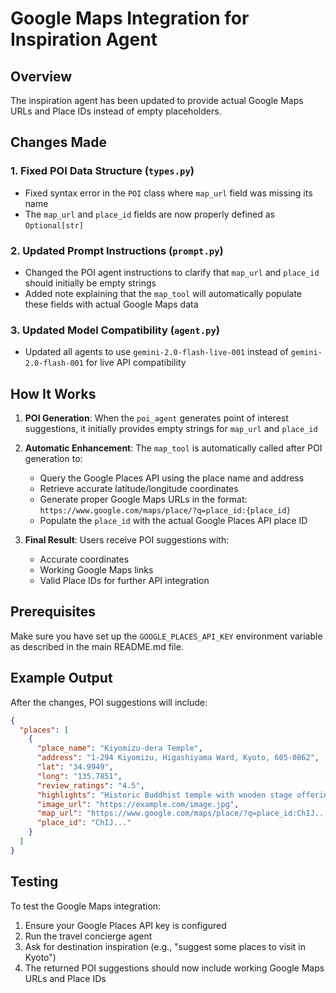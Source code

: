 # Google Maps Integration for Inspiration Agent

## Overview
The inspiration agent has been updated to provide actual Google Maps URLs and Place IDs instead of empty placeholders.

## Changes Made

### 1. Fixed POI Data Structure (`types.py`)
- Fixed syntax error in the `POI` class where `map_url` field was missing its name
- The `map_url` and `place_id` fields are now properly defined as `Optional[str]`

### 2. Updated Prompt Instructions (`prompt.py`)
- Changed the POI agent instructions to clarify that `map_url` and `place_id` should initially be empty strings
- Added note explaining that the `map_tool` will automatically populate these fields with actual Google Maps data

### 3. Updated Model Compatibility (`agent.py`)
- Updated all agents to use `gemini-2.0-flash-live-001` instead of `gemini-2.0-flash-001` for live API compatibility

## How It Works

1. **POI Generation**: When the `poi_agent` generates point of interest suggestions, it initially provides empty strings for `map_url` and `place_id`

2. **Automatic Enhancement**: The `map_tool` is automatically called after POI generation to:
   - Query the Google Places API using the place name and address
   - Retrieve accurate latitude/longitude coordinates
   - Generate proper Google Maps URLs in the format: `https://www.google.com/maps/place/?q=place_id:{place_id}`
   - Populate the `place_id` with the actual Google Places API place ID

3. **Final Result**: Users receive POI suggestions with:
   - Accurate coordinates
   - Working Google Maps links
   - Valid Place IDs for further API integration

## Prerequisites

Make sure you have set up the `GOOGLE_PLACES_API_KEY` environment variable as described in the main README.md file.

## Example Output

After the changes, POI suggestions will include:
```json
{
  "places": [
    {
      "place_name": "Kiyomizu-dera Temple",
      "address": "1-294 Kiyomizu, Higashiyama Ward, Kyoto, 605-0862",
      "lat": "34.9949",
      "long": "135.7851",
      "review_ratings": "4.5",
      "highlights": "Historic Buddhist temple with wooden stage offering city views",
      "image_url": "https://example.com/image.jpg",
      "map_url": "https://www.google.com/maps/place/?q=place_id:ChIJ...",
      "place_id": "ChIJ..."
    }
  ]
}
```

## Testing

To test the Google Maps integration:
1. Ensure your Google Places API key is configured
2. Run the travel concierge agent
3. Ask for destination inspiration (e.g., "suggest some places to visit in Kyoto")
4. The returned POI suggestions should now include working Google Maps URLs and Place IDs